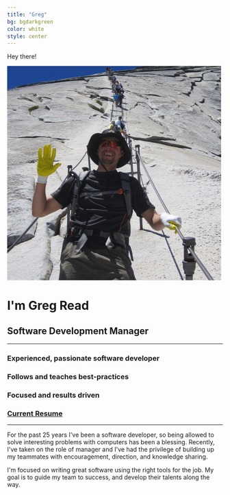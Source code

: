 ```yaml
---
title: "Greg"
bg: bgdarkgreen
color: white
style: center
---
```



Hey there!

<img class="imagecircle" src="/img/Me_Halfdome.jpg" alt="Greg on Half Dome" title="That's me on Half Dome in Yosemite">

# I'm Greg Read

##  Software Development Manager
---

### Experienced, passionate software developer
### Follows and teaches best-practices
### Focused and results driven
### [Current Resume](/img/GregRead.resume.pdf)

---
For the past 25 years I've been a software developer, so being allowed to solve interesting problems with computers has been a blessing.
Recently, I've taken on the role of manager and I've had the privilege of building up my teammates with encouragement, direction, and knowledge sharing.

I'm focused on writing great software using the right tools for the job.
My goal is to guide my team to success, and develop their talents along the way.

  
  <a href="/img/GregRead.resume.pdf" target="_blank" title="Resume"><span class="fa-stack fa-lg">
    <i class="fa fa-circle fa-stack-2x"></i>
    <i class="fa fa-file-text fa-stack-1x" style="color: #687864;"></i>
  </span></a>
  <a href="https://github.com/bravegeek" target="_blank" title="GitHub"><span class="fa-stack fa-lg">
    <i class="fa fa-circle fa-stack-2x"></i>
    <i class="fa fa-github fa-stack-1x" style="color: #687864;"></i>
  </span></a>
  <a href="https://www.linkedin.com/in/gregoryread" target="_blank" title="LinkedIn"><span class="fa-stack fa-lg">
    <i class="fa fa-circle fa-stack-2x"></i>
    <i class="fa fa-linkedin fa-stack-1x" style="color: #687864;"></i>
  </span></a>
  <a href="https://www.twitter.com/gregread" target="_blank" title="Twitter"><span class="fa-stack fa-lg">
    <i class="fa fa-circle fa-stack-2x"></i>
    <i class="fa fa-twitter fa-stack-1x" style="color: #687864;"></i>
  </span></a>
